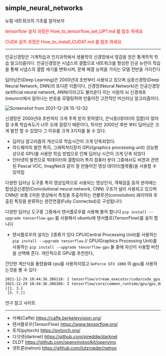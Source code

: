## simple_neural_networks
뉴럴 네트워크의 기초를 알아보자

<span style="color:red"> tensorflow 설치 과정은 How_to_tensorflow_set_UP?.md 를 참조 하세요

 <span style="color:red"> CUDA 설치 과정은 How_to_install_CUDA?.md 를 참조 하세요

---

  인공신경망은 기계학습과 인지과학에서 생물학의 신경망에서 영감을 얻은 통계학적 학습 알고리즘이다. 인공신경망은 시냅스의 결합으로 네트워크를 형성한 인공 뉴런이 학습을 통해 시냅스의 결합 세기를 변화시켜, 문제 해결 능력을 가지는 모델 전반을 가리킨다

딥러닝은(Deep Learning)은 2000년대 초반부터 사용되고 있으며 심층신경망(Deep Neural Network, DNN)의 또다른 이름이다, 신경망(Neural Network)은 인공신경망(artificial neural network, ANN)이라고도 불리운다 이는 사람의 뇌 신경세포(neuron)에서 일아나는 반응을 모델링하여 만들어진 고전적인 머신러닝 알고리즘이다.

![Screenshot from 2021-12-28 15-12-32](https://user-images.githubusercontent.com/84003327/147534172-e8cd8298-6a5d-442b-a26a-51a9a7d59e79.png)


신경망은 2000년대 초반까지 크게 주목 받지 못하였다, 은닉층(데이터의 집합)이 많아질 수록 학습속도가 너무 오래 걸렸기 때문이다, 하지만 2000년 후반 부터 딥러닝은 크게 발전 할 수 있었다 그 이유를 크게 3가지를 들 수 있다.

- 딥러닝 알고리즘의 개선으로 학습시간이 크게 단축되었다.
- 하드웨어의 발전 특히, 그래픽처리장치 GPU(graphics processing unit) 성능향상으로 GPU를 사용한 학습 방법으로 인해 딥러닝 시간이 크게 단축 되었다
- 인터넷의 발전으로 빅데이터와 결합되어 특히 컴퓨터 분야 그중에서도 비젼과 관련된 Pascal VOC, ImagNet과 같이 잘 만들어진 영상 데이터(플렛폼)을 사용할 수 있어짐

다양한 딥러닝 도구중 특히 영상입력으로 사용되는 영상인식, 객체검출 등의 분야에는 합성곱신경망(Convolutional neural network, CNN) 구조가 널리 사용되고 있으며 CNN은 보통 2차원 영상에서 특징을 추출하하는 컨볼루션(convolution) 레이어와 추출된 특징을 분류하는 완전연결(Fully Connected)로 구성됩니다


다양한 딥러닝 도구중 그중에서 텐서플로우를 사용해 볼까 합니다 ```pip install --upgrade tensorflow-gpu``` 를 사용해서 ubuntu에 텐서플로(TensorFlow)를 설치 합니다 
- 텐서플로우의 설치는 2종류가 있다 CPU(Central Processing Unit)를 사용하는 ```pip install --upgrade tensorflow``` // GPU(Graphics Processing Unit)를 사용하는 ```pip install --upgrade tensorflow-gpu``` 둘 중에 자신이 사용할 버전을 선택해 준다. 개인적으로 GPU를 추천한다, 

간단한 계산식을 돌렸을떄 cpu를 사용하지않고 ```GeForce GTX 1080``` 의 gpu를 사용하는것을 볼 수 있다

```bash
2021-12-29 10:44:36.306118: I tensorflow/stream_executor/cuda/cuda_gpu_executor.cc:939] successful NUMA node read from SysFS had negative value (-1), but there must be at least one NUMA node, so returning NUMA node zero
2021-12-29 10:44:36.306386: I tensorflow/core/common_runtime/gpu/gpu_device.cc:1525] Created device /job:localhost/replica:0/task:0/device:GPU:0 with 6952 MB memory:  -> device: 0, name: NVIDIA GeForce GTX 1080, pci bus id: 0000:01:00.0, compute capability: 6.1
[[1. 3.]
 [3. 7.]]
```



연구 참고 사이트

---

- 카페(Caffe) https://caffe.berkeleyvision.org/
- 텐서플로우(TensorFlow) https://www.tensorflow.org/
- 토치(pytorch) https://pytorch.org/
- 다크넷(darknet) https://github.com/pjreddie/darknet
- DLDT https://github.com/openvinotoolkit/openvino
- 넷트론(netron) https://github.com/lutzroeder/netron

